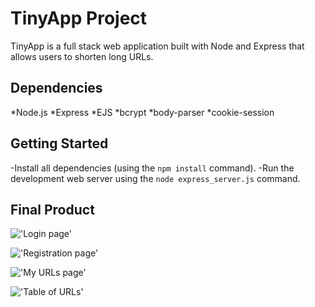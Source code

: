 # TinyApp Project

TinyApp is a full stack web application built with Node and Express that allows users to shorten long URLs.


## Dependencies

*Node.js
*Express
*EJS
*bcrypt
*body-parser
*cookie-session



## Getting Started

-Install all dependencies (using the `npm install` command).
-Run the development web server using the `node express_server.js` command.

## Final Product

!['Login page']("https://user-images.githubusercontent.com/43753531/58142626-bdee5900-7bfc-11e9-94ec-b14584a483f2.png")

!['Registration page']("https://user-images.githubusercontent.com/43753531/58142675-e7a78000-7bfc-11e9-82e4-17c055a10746.png")

!['My URLs page']("https://user-images.githubusercontent.com/43753531/58142693-f9892300-7bfc-11e9-8b08-8e6eab4f8189.png")

!['Table of URLs']("https://user-images.githubusercontent.com/43753531/58142727-10c81080-7bfd-11e9-9b23-6d82800c23c2.png")
